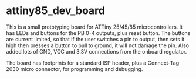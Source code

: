 # attiny85_dev_board

This is a small prototyping board for ATTiny 25/45/85 microcontrollers. It has LEDs and buttons for the PB 0-4 outputs, plus reset button. The buttons are current limited, so that if the user switches a pin to output, then sets it high then presses a button to pull to ground, it will not damage the pin. Also added lots of GND, VCC and 3.3V connections from the onboard regulator.

The board has footprints for a standard ISP header, plus a Connect-Tag 2030 micro connector, for programming and debugging.
